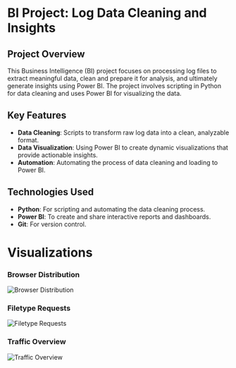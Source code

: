 # BI Project: Log Data Cleaning and Insights

## Project Overview
This Business Intelligence (BI) project focuses on processing log files to extract meaningful data, clean and prepare it for analysis, and ultimately generate insights using Power BI. The project involves scripting in Python for data cleaning and uses Power BI for visualizing the data.

## Key Features
- **Data Cleaning**: Scripts to transform raw log data into a clean, analyzable format.
- **Data Visualization**: Using Power BI to create dynamic visualizations that provide actionable insights.
- **Automation**: Automating the process of data cleaning and loading to Power BI.

## Technologies Used
- **Python**: For scripting and automating the data cleaning process.
- **Power BI**: To create and share interactive reports and dashboards.
- **Git**: For version control.

# Visualizations

### Browser Distribution
![Browser Distribution](https://https://github.com/Hammad0010/Log-Data-Cleaning-and-Insight-Generation-with-Power-BI//master/docs/Screenshots/browser_distribution.png)

### Filetype Requests
![Filetype Requests](https://github.com/YourGitHubUsername/RepositoryName/blob/master/docs/Screenshots/filetype_requests.png)

### Traffic Overview
![Traffic Overview](https://github.com/YourGitHubUsername/RepositoryName/blob/master/docs/Screenshots/traffic_overview.png)
